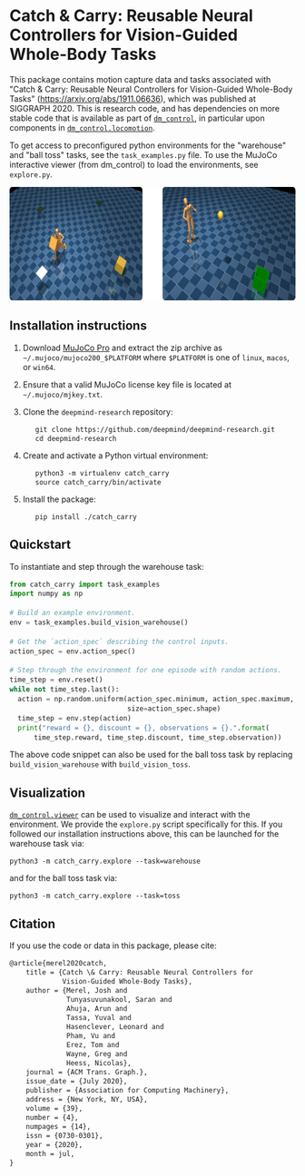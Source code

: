 # Catch & Carry: Reusable Neural Controllers for Vision-Guided Whole-Body Tasks

This package contains motion capture data and tasks associated with "Catch &
Carry: Reusable Neural Controllers for Vision-Guided Whole-Body Tasks"
(https://arxiv.org/abs/1911.06636), which was published at SIGGRAPH 2020.
This is research code, and has dependencies on more stable code that is
available as part of [`dm_control`], in particular upon components in
[`dm_control.locomotion`].

To get access to preconfigured python environments for the "warehouse" and "ball
toss" tasks, see the `task_examples.py` file. To use the MuJoCo interactive
viewer (from dm_control) to load the environments, see `explore.py`.

<p float="left">
  <img src="tasks.png" height="200">
</p>

## Installation instructions

1.  Download [MuJoCo Pro](https://mujoco.org/) and extract the zip archive as
    `~/.mujoco/mujoco200_$PLATFORM` where `$PLATFORM` is one of `linux`,
    `macos`, or `win64`.

2.  Ensure that a valid MuJoCo license key file is located at
    `~/.mujoco/mjkey.txt`.

3.  Clone the `deepmind-research` repository:

    ```shell
       git clone https://github.com/deepmind/deepmind-research.git
       cd deepmind-research
    ```

4.  Create and activate a Python virtual environment:

    ```shell
       python3 -m virtualenv catch_carry
       source catch_carry/bin/activate
    ```

5.  Install the package:

    ```shell
       pip install ./catch_carry
    ```

## Quickstart

To instantiate and step through the warehouse task:

```python
from catch_carry import task_examples
import numpy as np

# Build an example environment.
env = task_examples.build_vision_warehouse()

# Get the `action_spec` describing the control inputs.
action_spec = env.action_spec()

# Step through the environment for one episode with random actions.
time_step = env.reset()
while not time_step.last():
  action = np.random.uniform(action_spec.minimum, action_spec.maximum,
                             size=action_spec.shape)
  time_step = env.step(action)
  print("reward = {}, discount = {}, observations = {}.".format(
      time_step.reward, time_step.discount, time_step.observation))
```

The above code snippet can also be used for the ball toss task by replacing
`build_vision_warehouse` with `build_vision_toss`.

## Visualization

[`dm_control.viewer`] can be used to visualize and interact with the
environment. We provide the `explore.py` script specifically for this. If you
followed our installation instructions above, this can be launched for the
warehouse task via:

```shell
python3 -m catch_carry.explore --task=warehouse
```

and for the ball toss task via:

```shell
python3 -m catch_carry.explore --task=toss
```

## Citation

If you use the code or data in this package, please cite:

```
@article{merel2020catch,
    title = {Catch \& Carry: Reusable Neural Controllers for
             Vision-Guided Whole-Body Tasks},
    author = {Merel, Josh and
              Tunyasuvunakool, Saran and
              Ahuja, Arun and
              Tassa, Yuval and
              Hasenclever, Leonard and
              Pham, Vu and
              Erez, Tom and
              Wayne, Greg and
              Heess, Nicolas},
    journal = {ACM Trans. Graph.},
    issue_date = {July 2020},
    publisher = {Association for Computing Machinery},
    address = {New York, NY, USA},
    volume = {39},
    number = {4},
    numpages = {14},
    issn = {0730-0301},
    year = {2020},
    month = jul,
}
```

[`dm_control`]: https://github.com/deepmind/dm_control
[`dm_control.locomotion`]: https://github.com/deepmind/dm_control/tree/master/dm_control/locomotion
[`dm_control.viewer`]: https://github.com/deepmind/dm_control/tree/master/dm_control/viewer
